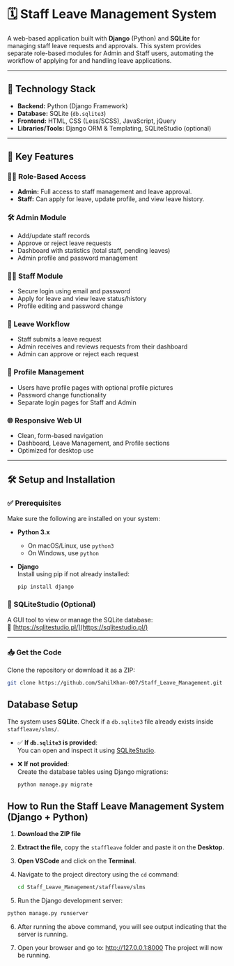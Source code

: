 # 🗓️ Staff Leave Management System

A web-based application built with **Django** (Python) and **SQLite** for managing staff leave requests and approvals. This system provides separate role-based modules for Admin and Staff users, automating the workflow of applying for and handling leave applications.

---

## 🚀 Technology Stack

- **Backend:** Python (Django Framework)
- **Database:** SQLite (`db.sqlite3`)
- **Frontend:** HTML, CSS (Less/SCSS), JavaScript, jQuery
- **Libraries/Tools:** Django ORM & Templating, SQLiteStudio (optional)

---

## 🔑 Key Features

### 🧑‍💼 Role-Based Access
- **Admin:** Full access to staff management and leave approval.
- **Staff:** Can apply for leave, update profile, and view leave history.

### 🛠️ Admin Module
- Add/update staff records
- Approve or reject leave requests
- Dashboard with statistics (total staff, pending leaves)
- Admin profile and password management

### 👨‍💼 Staff Module
- Secure login using email and password
- Apply for leave and view leave status/history
- Profile editing and password change

### 🔄 Leave Workflow
- Staff submits a leave request
- Admin receives and reviews requests from their dashboard
- Admin can approve or reject each request

### 👤 Profile Management
- Users have profile pages with optional profile pictures
- Password change functionality
- Separate login pages for Staff and Admin

### 🌐 Responsive Web UI
- Clean, form-based navigation
- Dashboard, Leave Management, and Profile sections
- Optimized for desktop use

---
## 🛠️ Setup and Installation

### ✅ Prerequisites

Make sure the following are installed on your system:

- **Python 3.x**  
  - On macOS/Linux, use `python3`  
  - On Windows, use `python`

- **Django**  
  Install using pip if not already installed:

  ```bash
  pip install django
### 🧰 SQLiteStudio (Optional)

A GUI tool to view or manage the SQLite database:  
🔗 [https://sqlitestudio.pl/](https://sqlitestudio.pl/)

---

### 📥 Get the Code

Clone the repository or download it as a ZIP:

  ```bash
  git clone https://github.com/SahilKhan-007/Staff_Leave_Management.git
  ```
## Database Setup

The system uses **SQLite**. Check if a `db.sqlite3` file already exists inside `staffleave/slms/`.

- ✅ **If `db.sqlite3` is provided**:  
  You can open and inspect it using [SQLiteStudio](https://sqlitestudio.pl/).

- ❌ **If not provided**:  
  Create the database tables using Django migrations:

  ```bash
  python manage.py migrate
  ```
## How to Run the Staff Leave Management System (Django + Python)

1. **Download the ZIP file**
2. **Extract the file**, copy the `staffleave` folder and paste it on the **Desktop**.
3. **Open VSCode** and click on the **Terminal**.
4. Navigate to the project directory using the `cd` command:

   ```bash
   cd Staff_Leave_Management/staffleave/slms
   ```

5. Run the Django development server:
 ```bash
python manage.py runserver
 ```
6. After running the above command, you will see output indicating that the server is running.

7. Open your browser and go to: 
  http://127.0.0.1:8000
The project will now be running.
